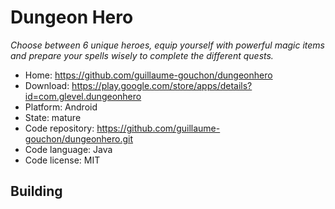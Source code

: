 # Dungeon Hero

_Choose between 6 unique heroes, equip yourself with powerful magic items and prepare your spells wisely to complete the different quests._

- Home: https://github.com/guillaume-gouchon/dungeonhero
- Download: https://play.google.com/store/apps/details?id=com.glevel.dungeonhero
- Platform: Android
- State: mature
- Code repository: https://github.com/guillaume-gouchon/dungeonhero.git
- Code language: Java
- Code license: MIT

## Building

